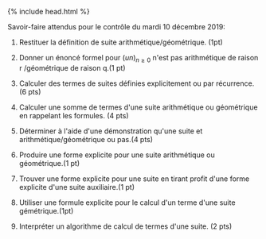 {% include head.html %}

Savoir-faire attendus pour le contrôle du mardi 10 décembre 2019:

1) Restituer la définition de suite arithmétique/géométrique. (1pt)

2) Donner un énoncé formel pour $(un)_{n \geq 0}$ n'est pas arithmétique de raison r /géométrique de raison q.(1 pt)

3) Calculer des termes de suites définies explicitement ou par récurrence. (6 pts)

4) Calculer une somme de termes d'une suite arithmétique ou géométrique en rappelant les formules. (4 pts)

5) Déterminer à l'aide d'une démonstration qu'une suite et arithmétique/géométrique ou pas.(4 pts)

6) Produire une forme explicite pour une suite arithmétique ou géométrique.(1 pt)

7) Trouver une forme explicite pour une suite en tirant profit d'une forme explicite d'une suite auxiliaire.(1 pt)

8) Utiliser une formule explicite pour le calcul d'un terme d'une suite gémétrique.(1pt)

9) Interpréter un algorithme de calcul de termes d'une suite. (2 pts)

